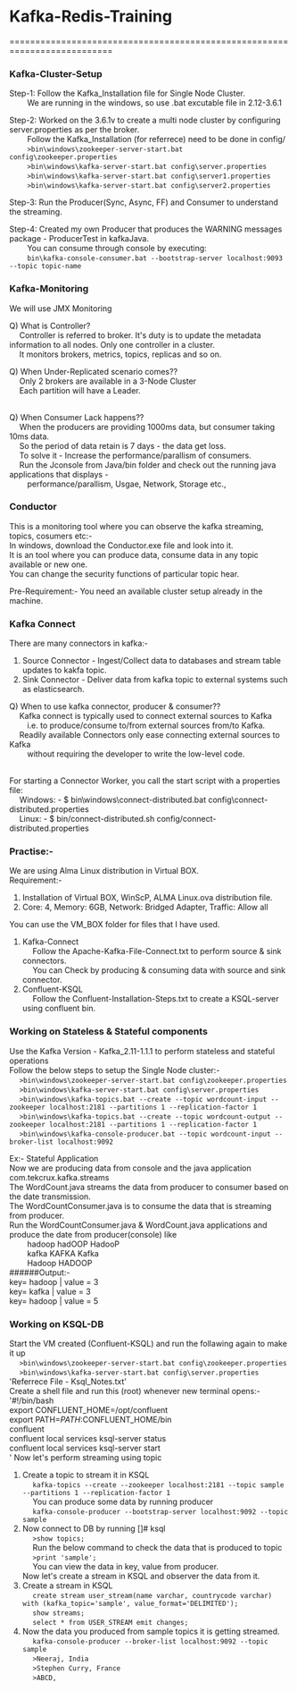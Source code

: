 # Kafka-Redis-Training

==========================================================================

### Kafka-Cluster-Setup

Step-1: Follow the Kafka_Installation file for Single Node Cluster. <br/>
&emsp;&emsp;
		We are running in the windows, so use .bat excutable file in 2.12-3.6.1

Step-2: Worked on the 3.6.1v to create a multi node cluster by configuring server.properties as per the broker. <br/>
&emsp;&emsp;
		Follow the Kafka_Installation (for referrece) need to be done in config/ <br/>
&emsp;&emsp;
		```>bin\windows\zookeeper-server-start.bat config\zookeeper.properties```<br/>
&emsp;&emsp;
		```>bin\windows\kafka-server-start.bat config\server.properties``` <br/>
&emsp;&emsp;
		```>bin\windows\kafka-server-start.bat config\server1.properties``` <br/>
&emsp;&emsp;
		```>bin\windows\kafka-server-start.bat config\server2.properties```

Step-3: Run the Producer(Sync, Async, FF) and Consumer to understand the streaming.

Step-4: Created my own Producer that produces the WARNING messages package - ProducerTest in kafkaJava. <br/>
&emsp;&emsp;	You can consume through console by executing: <br/>
&emsp;&emsp;	```bin\kafka-console-consumer.bat --bootstrap-server localhost:9093 --topic topic-name```



### Kafka-Monitoring

We will use JMX Monitoring

Q) What is Controller?<br/>
&emsp;
   Controller is referred to broker. It's duty is to update the metadata information to all nodes. Only one controller in a cluster. <br/>
&emsp;
   It monitors brokers, metrics, topics, replicas and so on.
   
Q) When Under-Replicated scenario comes?? <br/>
&emsp;
   Only 2 brokers are available in a 3-Node Cluster <br/>
&emsp;
   Each partition will have a Leader. <br/>
&emsp;

Q) When Consumer Lack happens??<br/>
&emsp;
   When the producers are providing 1000ms data, but consumer taking 10ms data. <br/>
&emsp;
   So the period of data retain is 7 days - the data get loss. <br/>
&emsp;
   To solve it - Increase the performance/parallism of consumers. <br/>
&emsp;
	Run the Jconsole from Java/bin folder and check out the running java applications that displays - <br/>
&emsp;&emsp;
		performance/parallism, Usgae, Network, Storage etc.,


### Conductor
This is a monitoring tool where you can observe the kafka streaming, topics, cosumers etc:- <br/>
In windows, download the Conductor.exe file and look into it. <br/>
It is an tool where you can produce data, consume data in any topic available or new one. <br/>
You can change the security functions of particular topic hear. <br/>

Pre-Requirement:- You need an available cluster setup already in the machine.


### Kafka Connect
There are many connectors in kafka:-
1. Source Connector - Ingest/Collect data to databases and stream table updates to kakfa topic.
2. Sink Connector - Deliver data from kafka topic to external systems  such as elasticsearch.

Q) When to use kafka connector, producer & consumer?? <br/>
&emsp;
   Kafka connect is typically used to connect external sources to Kafka <br/>
&emsp;&emsp;
		i.e. to produce/consume to/from external sources from/to Kafka. <br/>
&emsp;
   Readily available Connectors only ease connecting external sources to Kafka <br/>
&emsp;&emsp;
		without requiring the developer to write the low-level code. <br/><br/>

For starting a Connector Worker, you call the start script with a properties file: <br/>
&emsp;
	Windows: - $ bin\windows\connect-distributed.bat config\connect-distributed.properties <br/>
&emsp;
	Linux: - $ bin/connect-distributed.sh config/connect-distributed.properties <br/>


### Practise:-
We are using Alma Linux distribution in Virtual BOX. <br/>
Requirement:-
1. Installation of Virtual BOX, WinScP, ALMA Linux.ova distribution file.
2. Core: 4, Memory: 6GB, Network: Bridged Adapter, Traffic: Allow all <br/>

You can use the VM_BOX folder for files that I have used.
1. Kafka-Connect <br/>
&emsp;	Follow the Apache-Kafka-File-Connect.txt to perform source & sink connectors. <br/>
&emsp;	You can Check by producing & consuming data with source and sink connector.
2. Confluent-KSQL <br/>
&emsp;	Follow the Confluent-Installation-Steps.txt to create a KSQL-server using confluent bin.


### Working on Stateless & Stateful components
Use the Kafka Version - Kafka_2.11-1.1.1 to perform stateless and stateful operations <br/>
Follow the below steps to setup the Single Node cluster:- <br/>
&emsp;
		```>bin\windows\zookeeper-server-start.bat config\zookeeper.properties```<br/>
&emsp;
		```>bin\windows\kafka-server-start.bat config\server.properties``` <br/>
&emsp;
		```>bin\windows\kafka-topics.bat --create --topic wordcount-input --zookeeper localhost:2181 --partitions 1 --replication-factor 1```<br/>
&emsp;
		```>bin\windows\kafka-topics.bat --create --topic wordcount-output --zookeeper localhost:2181 --partitions 1 --replication-factor 1```<br/>
&emsp;
		```>bin\windows\kafka-console-producer.bat --topic wordcount-input --broker-list localhost:9092``` <br/>

Ex:- Stateful Application <br/>
Now we are producing data from console and the java application com.tekcrux.kafka.streams <br/>
The WordCount.java streams the data from producer to consumer based on the date transmission. <br/>
The WordCountConsumer.java is to consume the data that is streaming from producer. <br/>
Run the WordCountConsumer.java & WordCount.java applications and produce the date from producer(console) like <br/>
&emsp;&emsp; hadoop hadOOP HadooP <br/>
&emsp;&emsp; kafka KAFKA Kafka <br/>
&emsp;&emsp; Hadoop HADOOP <br/>
######Output:- <br/>
key= hadoop | value = 3		<br/>
key= kafka | value = 3		<br/>
key= hadoop | value = 5		<br/>


### Working on KSQL-DB
Start the VM created (Confluent-KSQL) and run the follawing again to make it up <br/>
&emsp;
		```>bin\windows\zookeeper-server-start.bat config\zookeeper.properties```<br/>
&emsp;
		```>bin\windows\kafka-server-start.bat config\server.properties``` <br/>
'Referrece File - Ksql_Notes.txt'										  <br/>
Create a shell file and run this (root) whenever new terminal opens:- <br/>
'#!/bin/bash										<br/>
 export CONFLUENT_HOME=/opt/confluent				<br/>
 export PATH=${PATH}:$CONFLUENT_HOME/bin			<br/>
 confluent											<br/>
 confluent local services ksql-server status		<br/>
 confluent local services ksql-server start			<br/>
'
Now let's perform streaming using topic
1. Create a topic to stream it in KSQL				<br/>
&emsp; ```kafka-topics --create --zookeeper localhost:2181 --topic sample --partitions 1 --replication-factor 1``` <br/>
&emsp; 
	You can produce some data by running producer	<br/>
&emsp;
	```kafka-console-producer --bootstrap-server localhost:9092 --topic sample```
2. Now connect to DB by running []# ksql				<br/>
&emsp;
	```>show topics;```				<br/>
&emsp;
	Run the below command to check the data that is produced to topic	<br/>
&emsp;
	```>print 'sample';``` 			<br/>
&emsp;
	You can view the data in key, value from producer.		<br/>
Now let's create a stream in KSQL and observer the data from it.	<br/>
1. Create a stream in KSQL			<br/>
&emsp;
	```create stream user_stream(name varchar, countrycode varchar) with (kafka_topic='sample', value_format='DELIMITED');``` <br/>
&emsp;
	```show streams;``` <br/>
&emsp;
	```select * from USER_STREAM emit changes;```
2. Now the data you produced from sample topics it is getting streamed. <br/>
&emsp;
	```kafka-console-producer --broker-list localhost:9092 --topic sample``` <br/>
&emsp;
	```>Neeraj, India``` <br/>
&emsp;
	```>Stephen Curry, France``` <br/>
&emsp;
	```>ABCD, ``` <br/>
&emsp;